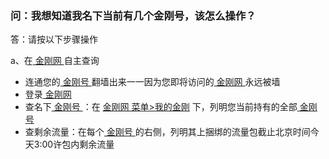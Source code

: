### 问：我想知道我名下当前有几个金刚号，该怎么操作？

答：请按以下步骤操作

a、在[ 金刚网 ](https://www.atozitpro.net/zh/)自主查询

- 连通您的[ 金刚号 ](https://a2zitpro.github.io/web/金刚号)翻墙出来一一因为您即将访问的[ 金刚网 ](https://www.atozitpro.net/zh/)永远被墙
- 登录[ 金刚网 ](https://www.atozitpro.net/zh/)
- 查名下[ 金刚号 ](https://a2zitpro.github.io/web/金刚号)：在 [金刚网 菜单>我的金刚](https://www.atozitpro.net/zh/my-account/) 下，列明您当前持有的全部[ 金刚号 ](https://a2zitpro.github.io/web/金刚号)
- 查剩余流量：在每个[ 金刚号 ](https://a2zitpro.github.io/web/金刚号)的右侧，列明其上捆绑的流量包截止北京时间今天3:00许包内剩余流量
